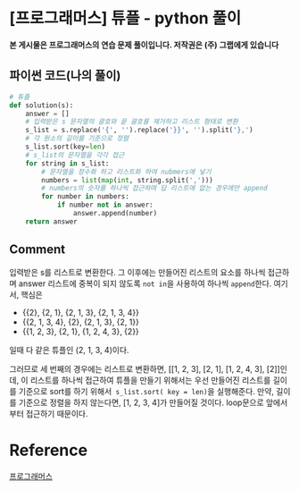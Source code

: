 # [프로그래머스] 튜플 - python 풀이

**본 게시물은 프로그래머스의 연습 문제 풀이입니다. 저작권은 (주) 그랩에게 있습니다**



## 파이썬 코드(나의 풀이)

```python
# 튜플
def solution(s):
    answer = []
    # 입력받은 s 문자열의 괄호와 끝 괄호를 제거하고 리스트 형태로 변환
    s_list = s.replace('{', '').replace('}}', '').split('},')
    # 각 원소의 길이를 기준으로 정렬
    s_list.sort(key=len)
    # s_list의 문자열을 각각 접근
    for string in s_list:
        # 문자열을 정수화 하고 리스트화 하여 nubmers에 넣기
        numbers = list(map(int, string.split(',')))
        # numbers의 숫자를 하나씩 접근하며 답 리스트에 없는 경우에만 append
        for number in numbers:
            if number not in answer:
                answer.append(number)
    return answer
```



## Comment

입력받은 s를 리스트로 변환한다. 그 이후에는 만들어진 리스트의 요소를 하나씩 접근하며 answer 리스트에 중복이 되지 않도록 `not in`을 사용하여 하나씩 `append`한다. 여기서, 핵심은 

- {{2}, {2, 1}, {2, 1, 3}, {2, 1, 3, 4}}
- {{2, 1, 3, 4}, {2}, {2, 1, 3}, {2, 1}}
- {{1, 2, 3}, {2, 1}, {1, 2, 4, 3}, {2}}

일때 다 같은 튜플인 (2, 1, 3, 4)이다.

그러므로 세 번째의 경우에는 리스트로 변환하면, [[1, 2, 3], [2, 1], [1, 2, 4, 3], [2]]인데, 이 리스트를 하나씩 접근하여 튜플을 만들기 위해서는 우선 만들어진 리스트를 길이를 기준으로 sort를 하기 위해서` s_list.sort( key = len)`을 실행해준다. 만약, 길이를 기준으로 정렬을 하지 않는다면, [1, 2, 3, 4]가 만들어질 것이다. loop문으로 앞에서부터 접근하기 때문이다.

# Reference

[프로그래머스](https://programmers.co.kr)

